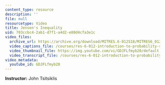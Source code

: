 ```yaml
---
content_type: resource
description: ''
file: null
resourcetype: Video
title: Jensen's Inequality
uid: 703ccbc4-2ab1-d7f1-a4d2-e80d4cfa3e1c
video_files:
  archive_url: https://archive.org/download/MITRES.6-012S18/MITRES6_012S18_S18-02_300k.mp4
  video_captions_file: /courses/res-6-012-introduction-to-probability-spring-2018/e34fe2204760515ba4625c05759c0821_GDJFLfmyb20.vtt
  video_thumbnail_file: https://img.youtube.com/vi/GDJFLfmyb20/default.jpg
  video_transcript_file: /courses/res-6-012-introduction-to-probability-spring-2018/b2f8d5b2c090f1c26d851247a47305be_GDJFLfmyb20.pdf
video_metadata:
  youtube_id: GDJFLfmyb20
---
```


**Instructor:** John Tsitsiklis
